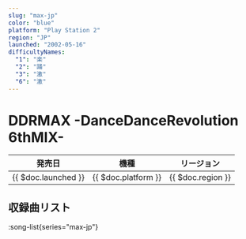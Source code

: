 ```yaml
---
slug: "max-jp"
color: "blue"
platform: "Play Station 2"
region: "JP"
launched: "2002-05-16"
difficultyNames:
  "1": "楽"
  "2": "踊"
  "3": "激"
  "6": "激"
---
```


# DDRMAX -DanceDanceRevolution 6thMIX-

|発売日|機種|リージョン|
|------|----|---------|
|{{ $doc.launched }}|{{ $doc.platform }}|{{ $doc.region }}|

## 収録曲リスト

:song-list{series="max-jp"}
